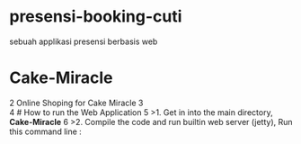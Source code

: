 # presensi-booking-cuti
sebuah applikasi presensi berbasis web
# Cake-Miracle
2	Online Shoping for Cake Miracle
3	
4	# How to run the Web Application 
5	>1. Get in into the main directory, **Cake-Miracle**
6	>2. Compile the code and run builtin web server (jetty), Run this command line :
